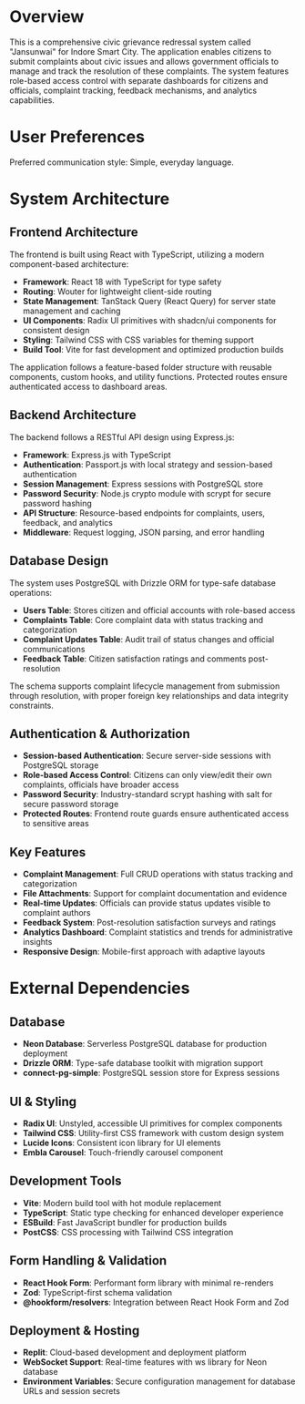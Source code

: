 # Overview

This is a comprehensive civic grievance redressal system called "Jansunwai" for Indore Smart City. The application enables citizens to submit complaints about civic issues and allows government officials to manage and track the resolution of these complaints. The system features role-based access control with separate dashboards for citizens and officials, complaint tracking, feedback mechanisms, and analytics capabilities.

# User Preferences

Preferred communication style: Simple, everyday language.

# System Architecture

## Frontend Architecture
The frontend is built using React with TypeScript, utilizing a modern component-based architecture:
- **Framework**: React 18 with TypeScript for type safety
- **Routing**: Wouter for lightweight client-side routing
- **State Management**: TanStack Query (React Query) for server state management and caching
- **UI Components**: Radix UI primitives with shadcn/ui components for consistent design
- **Styling**: Tailwind CSS with CSS variables for theming support
- **Build Tool**: Vite for fast development and optimized production builds

The application follows a feature-based folder structure with reusable components, custom hooks, and utility functions. Protected routes ensure authenticated access to dashboard areas.

## Backend Architecture
The backend follows a RESTful API design using Express.js:
- **Framework**: Express.js with TypeScript
- **Authentication**: Passport.js with local strategy and session-based authentication
- **Session Management**: Express sessions with PostgreSQL store
- **Password Security**: Node.js crypto module with scrypt for secure password hashing
- **API Structure**: Resource-based endpoints for complaints, users, feedback, and analytics
- **Middleware**: Request logging, JSON parsing, and error handling

## Database Design
The system uses PostgreSQL with Drizzle ORM for type-safe database operations:
- **Users Table**: Stores citizen and official accounts with role-based access
- **Complaints Table**: Core complaint data with status tracking and categorization
- **Complaint Updates Table**: Audit trail of status changes and official communications
- **Feedback Table**: Citizen satisfaction ratings and comments post-resolution

The schema supports complaint lifecycle management from submission through resolution, with proper foreign key relationships and data integrity constraints.

## Authentication & Authorization
- **Session-based Authentication**: Secure server-side sessions with PostgreSQL storage
- **Role-based Access Control**: Citizens can only view/edit their own complaints, officials have broader access
- **Password Security**: Industry-standard scrypt hashing with salt for secure password storage
- **Protected Routes**: Frontend route guards ensure authenticated access to sensitive areas

## Key Features
- **Complaint Management**: Full CRUD operations with status tracking and categorization
- **File Attachments**: Support for complaint documentation and evidence
- **Real-time Updates**: Officials can provide status updates visible to complaint authors
- **Feedback System**: Post-resolution satisfaction surveys and ratings
- **Analytics Dashboard**: Complaint statistics and trends for administrative insights
- **Responsive Design**: Mobile-first approach with adaptive layouts

# External Dependencies

## Database
- **Neon Database**: Serverless PostgreSQL database for production deployment
- **Drizzle ORM**: Type-safe database toolkit with migration support
- **connect-pg-simple**: PostgreSQL session store for Express sessions

## UI & Styling
- **Radix UI**: Unstyled, accessible UI primitives for complex components
- **Tailwind CSS**: Utility-first CSS framework with custom design system
- **Lucide Icons**: Consistent icon library for UI elements
- **Embla Carousel**: Touch-friendly carousel component

## Development Tools
- **Vite**: Modern build tool with hot module replacement
- **TypeScript**: Static type checking for enhanced developer experience
- **ESBuild**: Fast JavaScript bundler for production builds
- **PostCSS**: CSS processing with Tailwind CSS integration

## Form Handling & Validation
- **React Hook Form**: Performant form library with minimal re-renders
- **Zod**: TypeScript-first schema validation
- **@hookform/resolvers**: Integration between React Hook Form and Zod

## Deployment & Hosting
- **Replit**: Cloud-based development and deployment platform
- **WebSocket Support**: Real-time features with ws library for Neon database
- **Environment Variables**: Secure configuration management for database URLs and session secrets